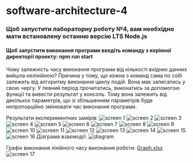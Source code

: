 # software-architecture-4

### Щоб запустити лабораторну роботу №4, вам необхідно мати встановлену останню версію LTS Node.js

#### Щоб запустити виконання програми введіть команду з корінної директорії проекту: npm run start

Чому залежність часу виконання програми від кількості вхідних данних вийшла нелінійною?
Причина у тому, що кожна з команд сама по собі залежить від алгоритму виконання циклу подій.
Вона має записатись у свою чергу. У певний період прочитатись, виконатись за допомогою функції та вивести результат у консоль.
Тому вона залежить від декількох параметрів, що зі збільшенням параметрів буде непропорційно змінювати час виконання програми.

Результати експериментних замірів:
![screen 1](https://github.com/ddynikov/software-architecturergr/blob/lab4_task/assets/1.jpg)
![screen 2](https://github.com/ddynikov/software-architecturergr/blob/lab4_task/assets/2.jpg)
![screen 3](https://github.com/ddynikov/software-architecturergr/blob/lab4_task/assets/3.jpg)
![screen 4](https://github.com/ddynikov/software-architecturergr/blob/lab4_task/assets/4.jpg)
![screen 5](https://github.com/ddynikov/software-architecturergr/blob/lab4_task/assets/5.jpg)
![screen 6](https://github.com/ddynikov/software-architecturergr/blob/lab4_task/assets/6.jpg)
![screen 7](https://github.com/ddynikov/software-architecturergr/blob/lab4_task/assets/7.jpg)
![screen 8](https://github.com/ddynikov/software-architecturergr/blob/lab4_task/assets/8.jpg)
![screen 9](https://github.com/ddynikov/software-architecturergr/blob/lab4_task/assets/9.jpg)
![screen 10](https://github.com/ddynikov/software-architecturergr/blob/lab4_task/assets/10.jpg)
![screen 11](https://github.com/ddynikov/software-architecturergr/blob/lab4_task/assets/11.jpg)
![screen 12](https://github.com/ddynikov/software-architecturergr/blob/lab4_task/assets/12.jpg)
![screen 13](https://github.com/ddynikov/software-architecturergr/blob/lab4_task/assets/13.jpg)
![screen 14](https://github.com/ddynikov/software-architecturergr/blob/lab4_task/assets/14.jpg)
![screen 15](https://github.com/ddynikov/software-architecturergr/blob/lab4_task/assets/15.jpg)
![screen 16](https://github.com/ddynikov/software-architecturergr/blob/lab4_task/assets/16.jpg)
Діаграма взаємодії:
![diagram](https://github.com/ddynikov/software-architecturergr/blob/lab4_task/assets/%D0%B4%D1%96%D0%B0%D0%B3%D1%80%D0%B0%D0%BC%D0%B0%20%D0%B2%D0%B7%D0%B0%D1%94%D0%BC%D0%BE%D0%B4%D1%96%D1%97.png)

Графік виконання лінійного часу виконання роботи:
[Graph.xlsx](https://github.com/ddynikov/software-architecturergr/blob/lab4_task/assets/Graph.xlsx) <br />
![screen 17](https://github.com/ddynikov/software-architecturergr/blob/lab4_task/assets/17.png)
